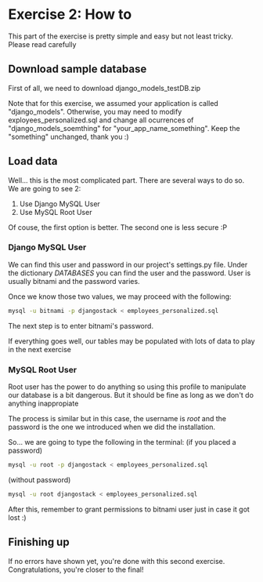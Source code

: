 # Exercise 2: How to

This part of the exercise is pretty simple and easy but not least tricky. Please read carefully

## Download sample database

First of all, we need to download django_models_testDB.zip

Note that for this exercise, we assumed your application is called "django_models". Otherwise, you may need to modify exployees_personalized.sql and change all ocurrences of "django_models_soemthing" for "your_app_name_something". Keep the "something" unchanged, thank you :)

## Load data

Well... this is the most complicated part. There are several ways to do so. We are going to see 2:
1. Use Django MySQL User
2. Use MySQL Root User

Of couse, the first option is better. The second one is less secure :P

### Django MySQL User

We can find this user and password in our project's settings.py file. Under the dictionary *DATABASES* you can find the user and the password. User is usually bitnami and the password varies.

Once we know those two values, we may proceed with the following:
```bash
mysql -u bitnami -p djangostack < employees_personalized.sql
```
The next step is to enter bitnami's password.

If everything goes well, our tables may be populated with lots of data to play in the next exercise

### MySQL Root User

Root user has the power to do anything so using this profile to manipulate our database is a bit dangerous. But it should be fine as long as we don't do anything inappropiate

The process is similar but in this case, the username is *root* and the password is the one we introduced when we did the installation.

So... we are going to type the following in the terminal:
(if you placed a password)
```bash
mysql -u root -p djangostack < employees_personalized.sql
```
(without password)
```bash
mysql -u root djangostack < employees_personalized.sql
```

After this, remember to grant permissions to bitnami user just in case it got lost :)

## Finishing up

If no errors have shown yet, you're done with this second exercise. Congratulations, you're closer to the final!
